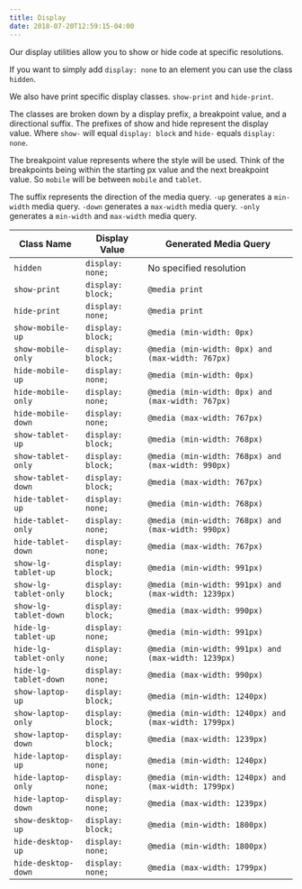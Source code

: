 ```yaml
---
title: Display
date: 2018-07-20T12:59:15-04:00
---
```


Our display utilities allow you to show or hide code at specific resolutions.

If you want to simply add `display: none` to an element you can use the class `hidden`.

We also have print specific display classes. `show-print` and `hide-print`.

The classes are broken down by a display prefix, a breakpoint value, and a
directional suffix. The prefixes of show and hide represent the display value. Where `show-` will equal `display: block`
and `hide-` equals `display: none`.

The breakpoint value represents where the style will be used. Think of the breakpoints being within the starting px
value and the next breakpoint value. So `mobile` will be between `mobile` and `tablet`.

The suffix represents the direction of the media query. `-up` generates a `min-width` media query. `-down` generates a
`max-width` media query. `-only` generates a `min-width` and `max-width` media query.

<div class="overflow-x--auto">

| Class Name            | Display Value     | Generated Media Query                                |
| --------------------- | ----------------- | ---------------------------------------------------- |
| `hidden`              | `display: none;`  | No specified resolution                              |
| `show-print`          | `display: block;` | `@media print`                                       |
| `hide-print`          | `display: none;`  | `@media print`                                       |
| `show-mobile-up`      | `display: block;` | `@media (min-width: 0px)`                            |
| `show-mobile-only`    | `display: block;` | `@media (min-width: 0px) and (max-width: 767px)`     |
| `hide-mobile-up`      | `display: none;`  | `@media (min-width: 0px)`                            |
| `hide-mobile-only`    | `display: none;`  | `@media (min-width: 0px) and (max-width: 767px)`     |
| `hide-mobile-down`    | `display: none;`  | `@media (max-width: 767px)`                          |
| `show-tablet-up`      | `display: block;` | `@media (min-width: 768px)`                          |
| `show-tablet-only`    | `display: block;` | `@media (min-width: 768px) and (max-width: 990px)`   |
| `show-tablet-down`    | `display: block;` | `@media (max-width: 767px)`                          |
| `hide-tablet-up`      | `display: none;`  | `@media (min-width: 768px)`                          |
| `hide-tablet-only`    | `display: none;`  | `@media (min-width: 768px) and (max-width: 990px)`   |
| `hide-tablet-down`    | `display: none;`  | `@media (max-width: 767px)`                          |
| `show-lg-tablet-up`   | `display: block;` | `@media (min-width: 991px)`                          |
| `show-lg-tablet-only` | `display: block;` | `@media (min-width: 991px) and (max-width: 1239px)`  |
| `show-lg-tablet-down` | `display: block;` | `@media (max-width: 990px) `                         |
| `hide-lg-tablet-up`   | `display: none;`  | `@media (min-width: 991px)`                          |
| `hide-lg-tablet-only` | `display: none;`  | `@media (min-width: 991px) and (max-width: 1239px)`  |
| `hide-lg-tablet-down` | `display: none;`  | `@media (max-width: 990px) `                         |
| `show-laptop-up`      | `display: block;` | `@media (min-width: 1240px)`                         |
| `show-laptop-only`    | `display: block;` | `@media (min-width: 1240px) and (max-width: 1799px)` |
| `show-laptop-down`    | `display: block;` | `@media (max-width: 1239px)`                         |
| `hide-laptop-up`      | `display: none;`  | `@media (min-width: 1240px)`                         |
| `hide-laptop-only`    | `display: none;`  | `@media (min-width: 1240px) and (max-width: 1799px)` |
| `hide-laptop-down`    | `display: none;`  | `@media (max-width: 1239px)`                         |
| `show-desktop-up`     | `display: block;` | `@media (min-width: 1800px)`                         |
| `hide-desktop-up`     | `display: none;`  | `@media (min-width: 1800px)`                         |
| `hide-desktop-down`   | `display: none;`  | `@media (max-width: 1799px)`                         |

</div>